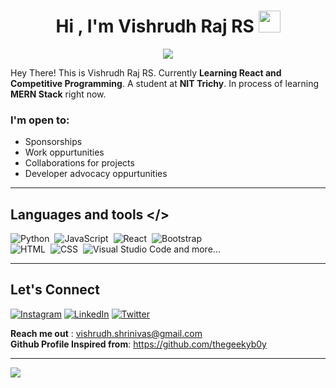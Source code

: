
<h1 align="center">Hi , I'm Vishrudh Raj RS <img src="https://media.giphy.com/media/hvRJCLFzcasrR4ia7z/giphy.gif" width="35"></h1>
<p align="center">
  <a href="https://github.com/jaypavasiya"><img src="https://readme-typing-svg.herokuapp.com?duration=3000&lines=Full+Stack+Developer|Python+Programmer%20;Competitive%20Programmer%20|+Blogger&center=true&width=500&height=50"></a>
</p>


Hey There! This is Vishrudh Raj RS. Currently **Learning React and Competitive Programming**. A student at **NIT Trichy**. In process of learning **MERN Stack** right now.

### I'm open to:
- Sponsorships 
- Work oppurtunities
- Collaborations for projects
- Developer advocacy oppurtunities 
---

## Languages and tools  </>
  
![Python](https://img.shields.io/badge/-Python-05122A?style=flat&logo=python)&nbsp;
![JavaScript](https://img.shields.io/badge/-JavaScript-05122A?style=flat&logo=javascript)&nbsp;
![React](https://img.shields.io/badge/-React-05122A?style=flat&logo=react)&nbsp;
![Bootstrap](https://img.shields.io/badge/-Bootstrap-05122A?style=flat&logo=bootstrap&logoColor=563D7C)\
![HTML](https://img.shields.io/badge/-HTML-05122A?style=flat&logo=HTML5)&nbsp;
![CSS](https://img.shields.io/badge/-CSS-05122A?style=flat&logo=CSS3&logoColor=1572B6)&nbsp;
![Visual Studio Code](https://img.shields.io/badge/-Visual%20Studio%20Code-05122A?style=flat&logo=visual-studio-code&logoColor=007ACC)
and more... 
</div>     


---

## Let's Connect
[![Instagram](https://img.shields.io/badge/Instagram-%23E4405F.svg?logo=Instagram&logoColor=white)](https://www.instagram.com/coders_cafe_/) 
[![LinkedIn](https://img.shields.io/badge/LinkedIn-%230077B5.svg?logo=linkedin&logoColor=white)](https://www.linkedin.com/in/vishrudh-raj-43718924b/) 
[![Twitter](https://img.shields.io/badge/Twitter-%231DA1F2.svg?logo=Twitter&logoColor=white)](https://twitter.com/VishrudhRaj) 

**Reach me out** : vishrudh.shrinivas@gmail.com<br>
**Github Profile Inspired from**: https://github.com/thegeekyb0y

---

![](https://github-readme-streak-stats.herokuapp.com/?user=vishrudh-raj-rs-14&theme=algolia&hide_border=false) 

